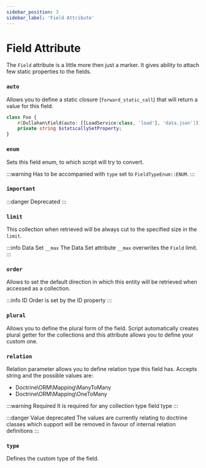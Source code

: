 ```yaml
---
sidebar_position: 3
sidebar_label: 'Field Attribute'
---
```


# Field Attribute

The `Field` attribute is a little more then just a marker. It gives ability to attach few static properties to the
fields.

### `auto`

Allows you to define a static closure (`forward_static_call`) that will return a value for this field.

```php
class Foo {
    #[Dullahan\Field(auto: [[LoadService:class, 'load'], 'data.json'])]
    private string $staticallySetProperty;
}
```

### `enum`

Sets this field enum, to which script will try to convert.

:::warning
Has to be accompanied with `type` set to `FieldTypeEnum::ENUM`.
:::

### `important`

:::danger Deprecated
:::

### `limit`

This collection when retrieved will be always cut to the specified size in the `limit`.

:::info Data Set `__max`
The Data Set attribute `__max` overwrites the `Field` limit.
:::

### `order`

Allows to set the default direction in which this entity will be retrieved when accessed as a collection.

:::info ID
Order is set by the ID property
:::

### `plural`

Allows you to define the plural form of the field. Script automatically creates plural getter for the collections
and this attribute allows you to define your custom one.

### `relation`

Relation parameter allows you to define relation type this field has. Accepts string and the possible values are:

- Doctrine\ORM\Mapping\ManyToMany
- Doctrine\ORM\Mapping\OneToMany

:::warning Required
It is required for any collection type field type
:::

:::danger Value deprecated
The values are currently relating to doctrine classes which support will be removed in favour of internal relation
definitions
:::

### `type`

Defines the custom type of the field.